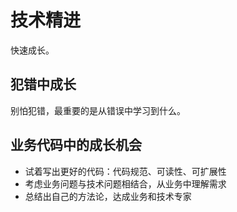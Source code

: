 # 技术精进

快速成长。

## 犯错中成长

别怕犯错，最重要的是从错误中学习到什么。

## 业务代码中的成长机会

- 试着写出更好的代码：代码规范、可读性、可扩展性
- 考虑业务问题与技术问题相结合，从业务中理解需求
- 总结出自己的方法论，达成业务和技术专家
